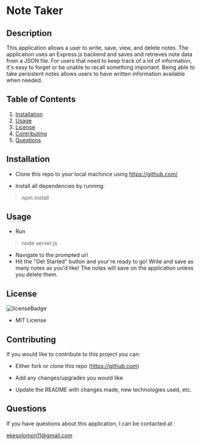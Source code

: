 # Note Taker

## Description

This application allows a user to write, save, view, and delete notes. The application uses an Express.js backend and saves and retrieves note data from a JSON file. For users that need to keep track of a lot of information, it's easy to forget or be unable to recall something important. Being able to take persistent notes allows users to have written information available when needed.

## Table of Contents

1. [Installation](#installation)
2. [Usage](#usage)
3. [License](#license)
4. [Contributing](#contributing)
5. [Questions](#questions)

## Installation

<p id='installation'></p>

- Clone this repo to your local machince using https://github.com/

- Install all dependencies by running:

> npm install

## Usage

<p id='usage'></p>

- Run

> node server.js

- Navigate to the prompted url
- Hit the "Get Started" button and your're ready to go! Write and save as many notes as you'd like! The notes will save on the application unless you delete them.

## License

<p id='license'></p>

<img alt='licenseBadge' src='https://img.shields.io/badge/License-MIT License-BLUE'>
  
- MIT License

## Contributing

<p id='contributing'></p>

If you would like to contribute to this project you can:

- Either fork or clone this repo (https://github.com)

- Add any changes/upgrades you would like

- Update the README with changes made, new technologies used, etc.

## Questions

<p id='questions'></p>

If you have questions about this application, I can be contacted at :

ekesolomon11@gmail.com
